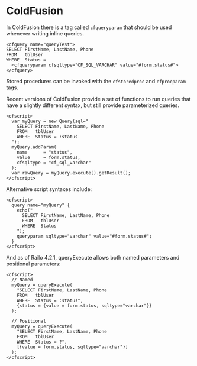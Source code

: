 ColdFusion
==========

In ColdFusion there is a tag called `cfqueryparam` that should be used whenever writing inline queries.

    <cfquery name="queryTest">
    SELECT FirstName, LastName, Phone
    FROM   tblUser
    WHERE  Status =
      <cfqueryparam cfsqltype="CF_SQL_VARCHAR" value="#form.status#">
    </cfquery>


Stored procedures can be invoked with the `cfstoredproc` and `cfprocparam` tags.

Recent versions of ColdFusion provide a set of functions to run queries that
have a slightly different syntax, but still provide parameterized queries.


    <cfscript>
      var myQuery = new Query(sql="
        SELECT FirstName, LastName, Phone
        FROM   tblUser
        WHERE  Status = :status
      ");
      myQuery.addParam(
        name      = "status",
        value     = form.status,
        cfsqltype = "cf_sql_varchar"
      );
      var rawQuery = myQuery.execute().getResult();
    </cfscript>

Alternative script syntaxes include:

    <cfscript>
      query name="myQuery" {
        echo("
          SELECT FirstName, LastName, Phone
          FROM   tblUser
          WHERE  Status
        ");
        queryparam sqltype="varchar" value="#form.status#";
      }
    </cfscript>

And as of Railo 4.2.1, queryExecute allows both named parameters and positional parameters:

    <cfscript>
      // Named
      myQuery = queryExecute(
        "SELECT FirstName, LastName, Phone
        FROM   tblUser
        WHERE  Status = :status",
        {status = {value = form.status, sqltype="varchar"}}
      );

      // Positional
      myQuery = queryExecute(
        "SELECT FirstName, LastName, Phone
        FROM   tblUser
        WHERE  Status = ?",
        [{value = form.status, sqltype="varchar"}]
      );
    </cfscript>